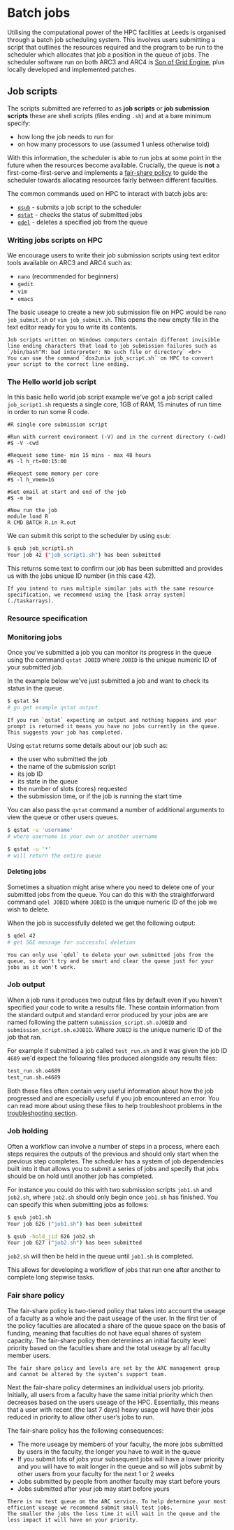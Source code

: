 # Batch jobs

Utilising the computational power of the HPC facilities at Leeds is organised through a batch job scheduling system. This involves users submitting a script that outlines the resources required and the program to be run to the scheduler which allocates that job a position in the queue of jobs. The scheduler software run on both ARC3 and ARC4 is [Son of Grid Engine](https://arc.liv.ac.uk/trac/SGE), plus locally developed and implemented patches.

## Job scripts

The scripts submitted are referred to as **job scripts** or **job submission scripts** these are shell scripts (files ending `.sh`) and at a bare minimum specify:

- how long the job needs to run for
- on how many processors to use (assumed 1 unless otherwise told)

With this information, the scheduler is able to run jobs at some point in the future when the resources become available. Crucially, the queue is **not** a first-come-first-serve and implements a [fair-share policy](#fair-share-policy) to guide the scheduler towards allocating resources fairly between different faculties.

The common commands used on HPC to interact with batch jobs are:

- [`qsub`](#the-hello-world-job-script) - submits a job script to the scheduler
- [`qstat`](#monitoring-jobs) - checks the status of submitted jobs
- [`qdel`](#deleting-jobs) - deletes a specified job from the queue

### Writing jobs scripts on HPC

We encourage users to write their job submission scripts using text editor tools available on ARC3 and ARC4 such as:

- `nano` (recommended for beginners)
- `gedit`
- `vim`
- `emacs`

The basic useage to create a new job submission file on HPC would be `nano job_submit.sh` or `vim job_submit.sh`. This opens the new empty file in the text editor ready for you to write its contents.

``` {warning}
Job scripts written on Windows computers contain different invisible line ending characters that lead to job submission failures such as
`/bin/bash^M: bad interpreter: No such file or directory` <br>
You can use the command `dos2unix job_script.sh` on HPC to convert your script to the correct line ending.
```

### The Hello world job script

In this basic hello world job script example we've got a job script called `job_script1.sh` requests a single core, 1GB of RAM, 15 minutes of run time in order to run some R code.

```shell
#R single core submission script

#Run with current environment (-V) and in the current directory (-cwd)
#$ -V -cwd

#Request some time- min 15 mins - max 48 hours
#$ -l h_rt=00:15:00

#Request some memory per core
#$ -l h_vmem=1G

#Get email at start and end of the job
#$ -m be

#Now run the job
module load R
R CMD BATCH R.in R.out
```

We can submit this script to the scheduler by using `qsub`:

```bash
$ qsub job_script1.sh
Your job 42 ("job_script1.sh") has been submitted
```

This returns some text to confirm our job has been submitted and provides us with the jobs unique ID number (in this case 42).

``` {note} **Array jobs** <br>
If you intend to runs multiple similar jobs with the same resource specification, we recommend using the [task array system](./taskarrays).
```

### Resource specification

### Monitoring jobs

Once you've submitted a job you can monitor its progress in the queue using the command `qstat JOBID` where `JOBID` is the unique numeric ID of your submitted job.

In the example below we've just submitted a job and want to check its status in the queue.
```bash
$ qstat 54
# go get example qstat output
```

```{note}
If you run `qstat` expecting an output and nothing happens and your prompt is returned it means you have no jobs currently in the queue. This suggests your job has completed.
```

Using `qstat` returns some details about our job such as:

- the user who submitted the job
- the name of the submission script
- its job ID
- its state in the queue
- the number of slots (cores) requested
- the submission time, or if the job is running the start time

You can also pass the `qstat` command a number of additional arguments to view the queue or other users queues.

```bash
$ qstat -u 'username'
# where username is your own or another username

$ qstat -u '*'
# will return the entire queue
```

#### Deleting jobs

Sometimes a situation might arise where you need to delete one of your submitted jobs from the queue. You can do this with the straightforward command `qdel JOBID` where `JOBID` is the unique numeric ID of the job we wish to delete. 

When the job is successfully deleted we get the following output:

```bash
$ qdel 42
# get SGE message for successful deletion
```

```{note}
You can only use `qdel` to delete your own submitted jobs from the queue, so don't try and be smart and clear the queue just for your jobs as it won't work.
```

### Job output

When a job runs it produces two output files by default even if you haven't specified your code to write a results file. These contain information from the standard output and standard error produced by your jobs are are named following the pattern `submission_script.sh.oJOBID` and `submission_script.sh.eJOBID`. Where `JOBID` is the unique numeric ID of the job that ran.

For example if submitted a job called `test_run.sh` and it was given the job ID `4689` we'd expect the following files produced alongside any results files:

```bash
test_run.sh.o4689
test_run.sh.e4689
```

Both these files often contain very useful information about how the job progressed and are especially useful if you job encountered an error. You can read more about using these files to help troubleshoot problems in the [troubleshooting section](./troubleshooting).

### Job holding

Often a workflow can involve a number of steps in a process, where each steps requires the outputs of the previous and should only start when the previous step completes. The scheduler has a system of job dependencies built into it that allows you to submit a series of jobs and specify that jobs should be on hold until another job has completed.

For instance you could do this with two submission scripts `job1.sh` and `job2.sh`, where `job2.sh` should only begin once `job1.sh` has finished. You can specify this when submitting jobs as follows:

```bash
$ qsub job1.sh
Your job 626 ("job1.sh") has been submitted

$ qsub -hold_jid 626 job2.sh
Your job 627 ("job2.sh") has been submitted
```

`job2.sh` will then be held in the queue until `job1.sh` is completed.

This allows for developing a workflow of jobs that run one after another to complete long stepwise tasks.

### Fair share policy

The fair-share policy is two-tiered policy that takes into account the useage of a faculty as a whole and the past useage of the user. In the first tier of the policy faculties are allocated a share of the queue space on the basis of funding, meaning that faculties do not have equal shares of system capacity. The fair-share policy then determines an initial faculty level priority based on the faculties share and the total useage by all faculty member users.

```{note}
The fair share policy and levels are set by the ARC management group and cannot be altered by the system’s support team.
```

Next the fair-share policy determines an individual users job priority. Initially, all users from a faculty have the same initial priority which then decreases based on the users useage of the HPC. Essentially, this means that a user with recent (the last 7 days) heavy usage will have their jobs reduced in priority to allow other user’s jobs to run.

The fair-share policy has the following consequences:

- The more useage by members of your faculty, the more jobs submitted by users in the faculty, the longer you have to wait in the queue
- If you submit lots of jobs your subsequent jobs will have a lower priority and you will have to wait longer in the queue and so will jobs submit by other users from your faculty for the next 1 or 2 weeks
- Jobs submitted by people from another faculty may start before yours
- Jobs submitted after your job may start before yours

```{note}
There is no test queue on the ARC service. To help determine your most efficient useage we recommend submit small test jobs.
The smaller the jobs the less time it will wait in the queue and the less impact it will have on your priority.
```
